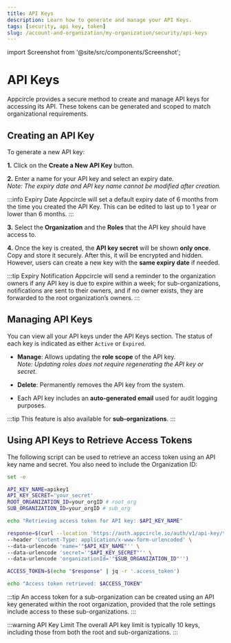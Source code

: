 ```yaml
---
title: API Keys
description: Learn how to generate and manage your API Keys.
tags: [security, api key, token]
slug: /account-and-organization/my-organization/security/api-keys
---
```


import Screenshot from '@site/src/components/Screenshot';

# API Keys

Appcircle provides a secure method to create and manage API keys for accessing its API. These tokens can be generated and scoped to match organizational requirements.

## Creating an API Key

To generate a new API key:

**1.** Click on the **Create a New API Key** button.

<Screenshot url='https://cdn.appcircle.io/docs/assets/BE6601-api4.png' />

**2.** Enter a name for your API key and select an expiry date.  
*Note: The expiry date and API key name cannot be modified after creation.*

:::info Expiry Date
Appcircle will set a default expiry date of 6 months from the time you created the API Key. This can be edited to last up to 1 year or lower than 6 months.
:::

<Screenshot url='https://cdn.appcircle.io/docs/assets/BE6601-api1.png' />

**3.** Select the **Organization** and the **Roles** that the API key should have access to.

<Screenshot url='https://cdn.appcircle.io/docs/assets/BE6601-api2.png' />

**4.** Once the key is created, the **API key secret** will be shown **only once**. Copy and store it securely. After this, it will be encrypted and hidden. However, users can create a new key with the **same expiry date** if needed.

<Screenshot url='https://cdn.appcircle.io/docs/assets/BE6601-api3.png' />

:::tip Expiry Notification
Appcircle will send a reminder to the organization owners if any API key is due to expire within a week; for sub-organizations, notifications are sent to their owners, and if no owner exists, they are forwarded to the root organization’s owners.
:::

## Managing API Keys

You can view all your API keys under the API Keys section. The status of each key is indicated as either `Active` or `Expired`.

- **Manage**: Allows updating the **role scope** of the API key.  
  *Note: Updating roles does not require regenerating the API key or secret.*

- **Delete**: Permanently removes the API key from the system.

<Screenshot url='https://cdn.appcircle.io/docs/assets/BE6601-api4.png' />

- Each API key includes an **auto-generated email** used for audit logging purposes.

:::tip 
This feature is also available for **sub-organizations**.
:::

## Using API Keys to Retrieve Access Tokens

The following script can be used to retrieve an access token using an API key name and secret. You also need to include the Organization ID:

```bash
set -e

API_KEY_NAME=apikey1
API_KEY_SECRET='your_secret'
ROOT_ORGANIZATION_ID=your_orgID # root_org
SUB_ORGANIZATION_ID=your_orgID # sub_org

echo "Retrieving access token for API key: $API_KEY_NAME"

response=$(curl --location 'https://auth.appcircle.io/auth/v1/api-key/token' \
--header 'Content-Type: application/x-www-form-urlencoded' \
--data-urlencode 'name='"$API_KEY_NAME"'' \
--data-urlencode 'secret='"$API_KEY_SECRET"'' \
--data-urlencode 'organizationId='"$SUB_ORGANIZATION_ID"'')

ACCESS_TOKEN=$(echo "$response" | jq -r '.access_token')

echo "Access token retrieved: $ACCESS_TOKEN"
```

:::tip
An access token for a sub-organization can be created using an API key generated within the root organization, provided that the role settings include access to these sub-organizations.
:::

:::warning API Key Limit
The overall API key limit is typically 10 keys, including those from both the root and sub-organizations.
:::